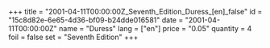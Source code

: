 +++
title = "2001-04-11T00:00:00Z_Seventh_Edition_Duress_[en]_false"
id = "15c8d82e-6e65-4d36-bf09-b24dde016581"
date = "2001-04-11T00:00:00Z"
name = "Duress"
lang = ["en"]
price = "0.05"
quantity = 4
foil = false
set = "Seventh Edition"
+++
